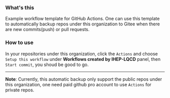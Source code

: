 ### What's this
Example workflow template for GitHub Actions. One can use this template to automatically backup
repos under this organization to Gitee when there are new commits(push) or pull requests.
### How to use
In your repositories under this organization, click the `Actions` and choose `Setup this workflow`
under **Workflows created by IHEP-LQCD** panel, then `Start commit`, you shoud be good to go.

---
**Note**: Currently, this automatic backup only support the public repos under this organization,
    one need paid github pro account to use `Actions` for private repos.

